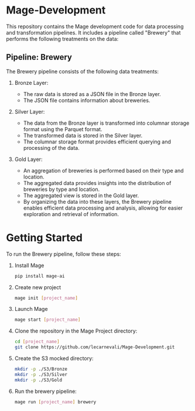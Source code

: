 # Mage-Development

This repository contains the Mage development code for data processing and transformation pipelines. It includes a pipeline called "Brewery" that performs the following treatments on the data:

## Pipeline: Brewery

The Brewery pipeline consists of the following data treatments:

1. Bronze Layer:

    * The raw data is stored as a JSON file in the Bronze layer.
    * The JSON file contains information about breweries.

2. Silver Layer:

    * The data from the Bronze layer is transformed into columnar storage format using the Parquet format.
    * The transformed data is stored in the Silver layer.
    * The columnar storage format provides efficient querying and processing of the data.

3. Gold Layer:

    * An aggregation of breweries is performed based on their type and location.
    * The aggregated data provides insights into the distribution of breweries by type and location.
    * The aggregated view is stored in the Gold layer.
    * By organizing the data into these layers, the Brewery pipeline enables efficient data processing and analysis, allowing for easier exploration and retrieval of information.

# Getting Started
To run the Brewery pipeline, follow these steps:

1.  Install Mage

    ```bash
    pip install mage-ai

2. Create new project

    ```bash
    mage init [project_name]

3. Launch Mage

    ```bash
    mage start [project_name]

4. Clone the repository in the Mage Project directory:

    ```bash
    cd [project_name]
    git clone https://github.com/lecarnevali/Mage-Development.git

5. Create the S3 mocked directory:

    ```bash
    mkdir -p ./S3/Bronze
    mkdir -p ./S3/Silver
    mkdir -p ./S3/Gold

5. Run the brewery pipeline:

    ```bash
    mage run [project_name] brewery